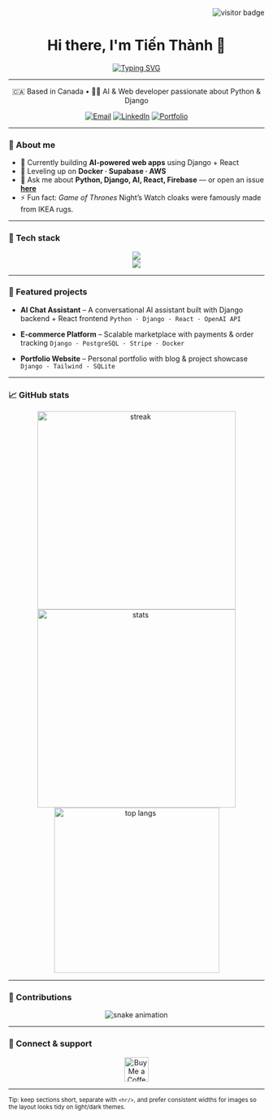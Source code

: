 <!-- Profile Header -->

<p align="right">
  <img src="https://visitor-badge.laobi.icu/badge?page_id=thanh253.profile" alt="visitor badge"/>
</p>

<h1 align="center">Hi there, I'm <strong>Tiến Thành</strong> 👋</h1>
<p align="center">
  <a href="https://readme-typing-svg.herokuapp.com?font=Righteous&size=30&duration=3500&pause=800&color=00E7FF&center=true&vCenter=true&width=500&lines=AI+Developer;Python+%7C+Django+%7C+Web+Dev;Always+learning+%F0%9F%92%AA%F0%9F%8F%BB">
    <img src="https://readme-typing-svg.herokuapp.com?font=Righteous&size=30&duration=3500&pause=800&color=00E7FF&center=true&vCenter=true&width=500&lines=AI+Developer;Python+%7C+Django+%7C+Web+Dev;Always+learning+%F0%9F%92%AA%F0%9F%8F%BB" alt="Typing SVG"/>
  </a>
</p>

<hr/>

<!-- Quick Intro -->

<p align="center">
  🇨🇦 Based in Canada • 👨‍💻 AI & Web developer passionate about Python & Django
</p>

<div align="center">
  <a href="mailto:tuannlse171583@fpt.edu.vn"><img alt="Email" src="https://img.shields.io/badge/Email-333333?style=for-the-badge&logo=gmail"/></a>
  <a href="https://linkedin.com/in/thanh253" target="_blank"><img alt="LinkedIn" src="https://img.shields.io/badge/LinkedIn-0A66C2?style=for-the-badge&logo=linkedin&logoColor=white"/></a>
  <a href="https://github.com/thanh253" target="_blank"><img alt="Portfolio" src="https://img.shields.io/badge/Portfolio-ff5722?style=for-the-badge&logo=vercel&logoColor=white"/></a>
</div>

<hr/>

### 🧭 About me

* 🔭 Currently building **AI-powered web apps** using Django + React
* 🌱 Leveling up on **Docker · Supabase · AWS**
* 💬 Ask me about **Python, Django, AI, React, Firebase** — or open an issue **[here](https://github.com/thanh253/thanh253/issues)**
* ⚡ Fun fact: *Game of Thrones* Night’s Watch cloaks were famously made from IKEA rugs.

<hr/>

### 🧰 Tech stack

<div align="center">
  <img src="https://skillicons.dev/icons?i=python,django,react,nextjs,tailwind,bootstrap,mui,js,ts,nodejs,express,html,css,vscode" />
  <br/>
  <img src="https://skillicons.dev/icons?i=firebase,mongodb,mysql,postgres,supabase,flask,git,github,figma,docker,aws" />
</div>

<hr/>

### 🚀 Featured projects

* **AI Chat Assistant** – A conversational AI assistant built with Django backend + React frontend
  `Python · Django · React · OpenAI API`

* **E-commerce Platform** – Scalable marketplace with payments & order tracking
  `Django · PostgreSQL · Stripe · Docker`

* **Portfolio Website** – Personal portfolio with blog & project showcase
  `Django · Tailwind · SQLite`

<hr/>

### 📈 GitHub stats

<div align="center">
  <img width="390" src="https://github-readme-streak-stats.herokuapp.com?user=thanh253&theme=react&hide_border=true&border_radius=10" alt="streak"/>
  <img width="390" src="https://github-readme-stats.vercel.app/api?username=thanh253&show_icons=true&theme=react&rank_icon=github&hide_border=true&border_radius=10" alt="stats"/>
  <br/>
  <img width="325" src="https://github-readme-stats.vercel.app/api/top-langs/?username=thanh253&hide=html&langs_count=8&layout=compact&theme=react&hide_border=true&border_radius=10&size_weight=0.5&count_weight=0.5" alt="top langs"/>
</div>

<hr/>

### 🐍 Contributions

<p align="center">
  <img src="https://raw.githubusercontent.com/thanh253/thanh253/output/github-contribution-grid-snake.svg" alt="snake animation"/>
</p>

<hr/>

### 🤝 Connect & support

<div align="center">
  <a href='https://ko-fi.com/V7V4RAK9C' target='_blank'><img height='48' src='https://storage.ko-fi.com/cdn/kofi1.png?v=3' alt='Buy Me a Coffee'/></a>
</div>

---

<sub>Tip: keep sections short, separate with `<hr/>`, and prefer consistent widths for images so the layout looks tidy on light/dark themes.</sub>
